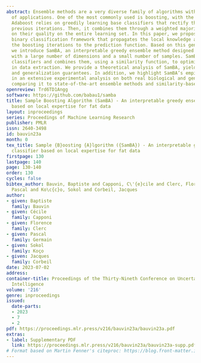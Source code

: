 ```yaml
---
abstract: Ensemble methods are a very diverse family of algorithms with a wide range
  of applications. One of the most commonly used is boosting, with the prominent Adaboost.
  Adaboost relies on greedily learning base classifiers that rectify the error from
  previous iterations. Then, it combines them through a weighted majority vote, based
  on their quality on the entire learning set. In this paper, we propose a supervised
  binary classification framework that propagates the local knowledge acquired during
  the boosting iterations to the prediction function. Based on this general framework,
  we introduce SamBA, an interpretable greedy ensemble method designed for fat datasets,
  with a large number of dimensions and a small number of samples. SamBA learns local
  classifiers and combines them, using a similarity function, to optimize its efficiency
  in data extraction. We provide a theoretical analysis of SamBA, yielding convergence
  and generalization guarantees. In addition, we highlight SamBA’s empirical behavior
  in an extensive experimental analysis on both real biological and generated datasets,
  comparing it to state-of-the-art ensemble methods and similarity-based approaches.
openreview: Trd6TD1Angg
software: https://github.com/babau1/samba
title: Sample Boosting Algorithm (SamBA) - An interpretable greedy ensemble classifier
  based on local expertise for fat data
layout: inproceedings
series: Proceedings of Machine Learning Research
publisher: PMLR
issn: 2640-3498
id: bauvin23a
month: 0
tex_title: Sample {B}oosting {A}lgorithm ({SamBA}) - An interpretable greedy ensemble
  classifier based on local expertise for fat data
firstpage: 130
lastpage: 140
page: 130-140
order: 130
cycles: false
bibtex_author: Bauvin, Baptiste and Capponi, C\'{e}cile and Clerc, Florence and Germain,
  Pascal and Ko\c{c}o, Sokol and Corbeil, Jacques
author:
- given: Baptiste
  family: Bauvin
- given: Cécile
  family: Capponi
- given: Florence
  family: Clerc
- given: Pascal
  family: Germain
- given: Sokol
  family: Koço
- given: Jacques
  family: Corbeil
date: 2023-07-02
address:
container-title: Proceedings of the Thirty-Nineth Conference on Uncertainty in Artificial
  Intelligence
volume: '216'
genre: inproceedings
issued:
  date-parts:
  - 2023
  - 7
  - 2
pdf: https://proceedings.mlr.press/v216/bauvin23a/bauvin23a.pdf
extras:
- label: Supplementary PDF
  link: https://proceedings.mlr.press/v216/bauvin23a/bauvin23a-supp.pdf
# Format based on Martin Fenner's citeproc: https://blog.front-matter.io/posts/citeproc-yaml-for-bibliographies/
---
```


